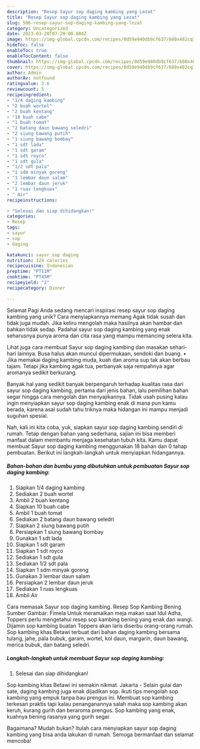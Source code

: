 ```yaml
---
description: "Resep Sayur sop daging kambing yang Lezat"
title: "Resep Sayur sop daging kambing yang Lezat"
slug: 506-resep-sayur-sop-daging-kambing-yang-lezat
category: Uncategorized
date: 2023-03-20T07:29:00.804Z
image: https://img-global.cpcdn.com/recipes/0d59e940db9cf637/680x482cq70/sayur-sop-daging-kambing-foto-resep-utama.jpg
hideToc: false
enableToc: true
enableTocContent: false
thumbnail: https://img-global.cpcdn.com/recipes/0d59e940db9cf637/680x482cq70/sayur-sop-daging-kambing-foto-resep-utama.jpg
cover: https://img-global.cpcdn.com/recipes/0d59e940db9cf637/680x482cq70/sayur-sop-daging-kambing-foto-resep-utama.jpg
author: Admin
authorAv: notfound
ratingvalue: 3.6
reviewcount: 5
recipeingredient:
- "1/4 daging kambing"
- "2 buah wortel"
- "2 buah kentang"
- "10 buah cabe"
- "1 buah tomat"
- "2 batang daun bawang seledri"
- "2 siung bawang putih"
- "1 siung bawang bombay"
- "1 sdt lada"
- "1 sdt garam"
- "1 sdt royco"
- "1 sdt gula"
- "1/2 sdt pala"
- "1 sdm minyak goreng"
- "3 lembar daun salam"
- "2 lembar daun jeruk"
- "1 ruas lengkuas"
- " Air"
recipeinstructions:

- "Selesai dan siap dihidangkan!"
categories:
- Resep
tags:
- sayur
- sop
- daging

katakunci: sayur sop daging 
nutrition: 124 calories
recipecuisine: Indonesian
preptime: "PT11M"
cooktime: "PT45M"
recipeyield: "2"
recipecategory: Dinner

---
```



Selamat Pagi Anda sedang mencari inspirasi resep sayur sop daging kambing yang unik? Cara menyiapkannya memang Agak tidak susah dan tidak juga mudah. Jika keliru mengolah maka hasilnya akan hambar dan bahkan tidak sedap. Padahal sayur sop daging kambing yang enak seharusnya punya aroma dan cita rasa yang mampu memancing selera kita.


Lihat juga cara membuat Sayur sop daging kambing dan masakan sehari-hari lainnya. Busa halus akan muncul dipermukaan, sendoki dan buang. • Jika memakai daging kambing muda, kuah dan aroma sup tak akan berbau tajam. Tetapi jika kambing agak tua, perbanyak saja rempahnya agar aromanya sedikit berkurang.

Banyak hal yang sedikit banyak berpengaruh terhadap kualitas rasa dari sayur sop daging kambing, pertama dari jenis bahan, lalu pemilihan bahan segar hingga cara mengolah dan menyajikannya. Tidak usah pusing kalau ingin menyiapkan sayur sop daging kambing enak di mana pun kamu berada, karena asal sudah tahu triknya maka hidangan ini mampu menjadi suguhan spesial.


Nah, kali ini kita coba, yuk, siapkan sayur sop daging kambing sendiri di rumah. Tetap dengan bahan yang sederhana, sajian ini bisa memberi manfaat dalam membantu menjaga kesehatan tubuh kita. Kamu dapat membuat Sayur sop daging kambing menggunakan 18 bahan dan 0 tahap pembuatan. Berikut ini langkah-langkah untuk menyiapkan hidangannya.

<!--inarticleads1-->

##### Bahan-bahan dan bumbu yang dibutuhkan untuk pembuatan Sayur sop daging kambing:

1. Siapkan 1/4 daging kambing
1. Sediakan 2 buah wortel
1. Ambil 2 buah kentang
1. Siapkan 10 buah cabe
1. Ambil 1 buah tomat
1. Sediakan 2 batang daun bawang seledri
1. Siapkan 2 siung bawang putih
1. Persiapkan 1 siung bawang bombay
1. Gunakan 1 sdt lada
1. Siapkan 1 sdt garam
1. Siapkan 1 sdt royco
1. Sediakan 1 sdt gula
1. Sediakan 1/2 sdt pala
1. Siapkan 1 sdm minyak goreng
1. Gunakan 3 lembar daun salam
1. Persiapkan 2 lembar daun jeruk
1. Sediakan 1 ruas lengkuas
1. Ambil  Air


Cara memasak Sayur sop daging kambing. Resep Sop Kambing Bening Sumber Gambar: Fimela Untuk meramaikan meja makan saat Idul Adha, Toppers perlu mengetahui resep sop kambing bening yang enak dan wangi. Dijamin sop kambing buatan Toppers akan laris diserbu orang-orang rumah. Sop kambing khas Betawi terbuat dari bahan daging kambing bersama tulang, jahe, pala bubuk, garam, wortel, kol daun, margarin, daun bawang, merica bubuk, dan batang seledri. 

<!--inarticleads2-->

##### Langkah-langkah untuk membuat Sayur sop daging kambing:


1. Selesai dan siap dihidangkan!

Sop kambing khas Betawi ini semakin nikmat. Jakarta - Selain gulai dan sate, daging kambing juga enak dijadikan sop. Ikuti tips mengolah sop kambing yang empuk tanpa bau prengus ini. Membuat sop kambing terkesan praktis tapi kalau penanganannya salah maka sop kambing akan keruh, kurang gurih dan beraroma prengus. Sop kambing yang enak, kuahnya bening rasanya yang gurih segar. 

Bagaimana? Mudah bukan? Itulah cara menyiapkan sayur sop daging kambing yang bisa anda lakukan di rumah. Semoga bermanfaat dan selamat mencoba!
